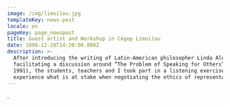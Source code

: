 ```yaml
---
image: /img/limoilou.jpg
templateKey: news-post
locale: en
pageKey: page_newspost
title: Guest artist and Workshop in Cégep Limoilou
date: 1898-12-28T14:20:00.000Z
description: >-
  After introducing the writing of Latin-American philosopher Linda Alcoff and
  facilitating a discussion around “The Problem of Speaking for Others” (Alcoff,
  1991), the students, teachers and I took part in a listening exercise to
  experience what is at stake when negotiating the ethics of representation.
---
```

.

